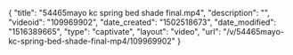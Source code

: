 {
    "title": "54465mayo kc spring bed shade final.mp4",
    "description": "",
    "videoid": "109969902",
    "date_created": "1502518673",
    "date_modified": "1516389665",
    "type": "captivate",
    "layout": "video",
    "url": "\/v\/54465mayo-kc-spring-bed-shade-final-mp4\/109969902"
}